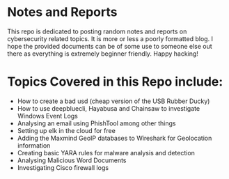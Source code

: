 # Notes and Reports
This repo is dedicated to posting random notes and reports on cybersecurity related topics. It is more or less a poorly formatted blog. I hope the provided documents can be of some use to someone else out there as everything is extremely beginner friendly. Happy hacking!

# Topics Covered in this Repo include:
- How to create a bad usd (cheap version of the USB Rubber Ducky)
- How to use deepbluecli, Hayabusa and Chainsaw to investigate Windows Event Logs
- Analysing an email using PhishTool among other things
- Setting up elk in the cloud for free
- Adding the Maxmind GeoIP databases to Wireshark for Geolocation information
- Creating basic YARA rules for malware analysis and detection
- Analysing Malicious Word Documents
- Investigating Cisco firewall logs
